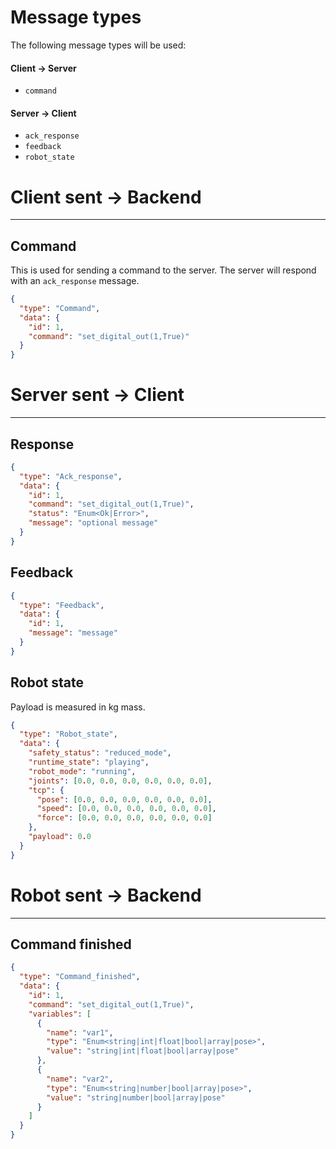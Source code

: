 # Message types
The following message types will be used:

#### Client -> Server
- `command`


#### Server -> Client
- `ack_response`
- `feedback`
- `robot_state`

# Client sent -> Backend

---

## Command
This is used for sending a command to the server. 
The server will respond with an `ack_response` message.
```json
{
  "type": "Command",
  "data": {
    "id": 1,
    "command": "set_digital_out(1,True)"
  }
}
```

# Server sent -> Client

---

## Response
```json
{
  "type": "Ack_response",
  "data": {
    "id": 1,
    "command": "set_digital_out(1,True)",
    "status": "Enum<Ok|Error>",
    "message": "optional message"
  }
}
```


## Feedback
```json
{
  "type": "Feedback",
  "data": {
    "id": 1,
    "message": "message"
  }
}
```

## Robot state
Payload is measured in kg mass. 
```json
{
  "type": "Robot_state",
  "data": {
    "safety_status": "reduced_mode",
    "runtime_state": "playing",
    "robot_mode": "running",
    "joints": [0.0, 0.0, 0.0, 0.0, 0.0, 0.0],
    "tcp": {
      "pose": [0.0, 0.0, 0.0, 0.0, 0.0, 0.0],
      "speed": [0.0, 0.0, 0.0, 0.0, 0.0, 0.0],
      "force": [0.0, 0.0, 0.0, 0.0, 0.0, 0.0]
    },
    "payload": 0.0
  }
}
```


# Robot sent -> Backend

---

## Command finished
```json
{
  "type": "Command_finished",
  "data": {
    "id": 1,
    "command": "set_digital_out(1,True)",
    "variables": [
      {
        "name": "var1",
        "type": "Enum<string|int|float|bool|array|pose>",
        "value": "string|int|float|bool|array|pose"
      },
      {
        "name": "var2",
        "type": "Enum<string|number|bool|array|pose>",
        "value": "string|number|bool|array|pose"
      }
    ]
  }
}
```